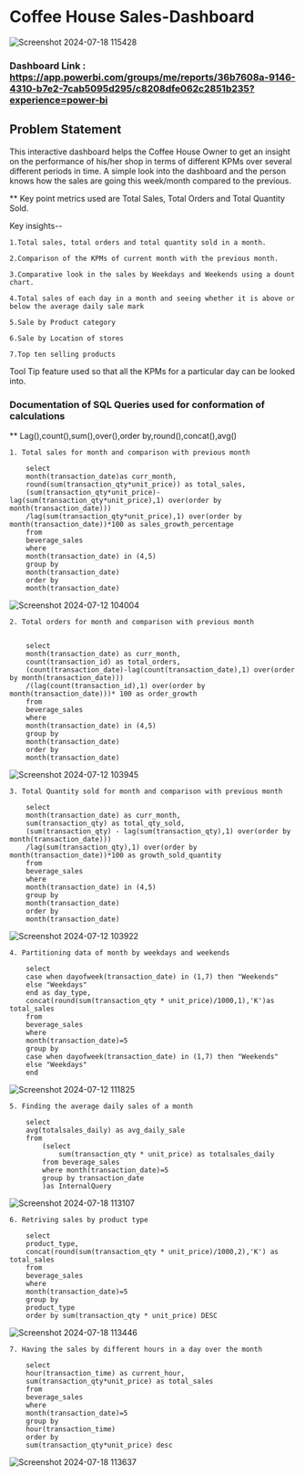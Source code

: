 # Coffee House Sales-Dashboard

![Screenshot 2024-07-18 115428](https://github.com/user-attachments/assets/e92c323b-89f3-4f9d-a8b8-51f26b3df2d3)


### Dashboard Link : https://app.powerbi.com/groups/me/reports/36b7608a-9146-4310-b7e2-7cab5095d295/c8208dfe062c2851b235?experience=power-bi
## Problem Statement

This interactive  dashboard helps the Coffee House Owner to get an insight on the performance of his/her shop in terms of different KPMs over several different periods in time.
A simple look into the dashboard and the person knows how the sales are going this week/month compared to the previous.

** Key point metrics used are Total Sales, Total Orders and Total Quantity Sold.

Key insights--

    1.Total sales, total orders and total quantity sold in a month.

    2.Comparison of the KPMs of current month with the previous month.

    3.Comparative look in the sales by Weekdays and Weekends using a dount chart.

    4.Total sales of each day in a month and seeing whether it is above or below the average daily sale mark

    5.Sale by Product category

    6.Sale by Location of stores

    7.Top ten selling products

Tool Tip feature used so that all the KPMs for a particular day can be looked into.

### Documentation of SQL Queries used for conformation of calculations

** Lag(),count(),sum(),over(),order by,round(),concat(),avg()


    1. Total sales for month and comparison with previous month

        select
        month(transaction_date)as curr_month,
        round(sum(transaction_qty*unit_price)) as total_sales,
        (sum(transaction_qty*unit_price)-lag(sum(transaction_qty*unit_price),1) over(order by month(transaction_date)))
        /lag(sum(transaction_qty*unit_price),1) over(order by month(transaction_date))*100 as sales_growth_percentage
        from
        beverage_sales
        where
        month(transaction_date) in (4,5)
        group by
        month(transaction_date)
        order by
        month(transaction_date)

![Screenshot 2024-07-12 104004](https://github.com/user-attachments/assets/c3ed4fc7-1026-432a-8eef-d5aca9abdf09)




    2. Total orders for month and comparison with previous month


        select
        month(transaction_date) as curr_month,
        count(transaction_id) as total_orders,
        (count(transaction_date)-lag(count(transaction_date),1) over(order by month(transaction_date)))
        /(lag(count(transaction_id),1) over(order by month(transaction_date)))* 100 as order_growth
        from
        beverage_sales
        where
        month(transaction_date) in (4,5)
        group by
        month(transaction_date)
        order by
        month(transaction_date)

![Screenshot 2024-07-12 103945](https://github.com/user-attachments/assets/c7362b66-e889-4233-ba5e-4c00a35facc4)



    3. Total Quantity sold for month and comparison with previous month

        select
        month(transaction_date) as curr_month,
        sum(transaction_qty) as total_qty_sold,
        (sum(transaction_qty) - lag(sum(transaction_qty),1) over(order by month(transaction_date)))
        /lag(sum(transaction_qty),1) over(order by month(transaction_date))*100 as growth_sold_quantity
        from
        beverage_sales
        where
        month(transaction_date) in (4,5)
        group by
        month(transaction_date)
        order by
        month(transaction_date)

![Screenshot 2024-07-12 103922](https://github.com/user-attachments/assets/272baf61-4574-4088-a947-d1647b80f003)


    4. Partitioning data of month by weekdays and weekends

        select
        case when dayofweek(transaction_date) in (1,7) then "Weekends" 
        else "Weekdays"
        end as day_type,
        concat(round(sum(transaction_qty * unit_price)/1000,1),'K')as total_sales
        from 
        beverage_sales
        where
        month(transaction_date)=5
        group by
        case when dayofweek(transaction_date) in (1,7) then "Weekends"
        else "Weekdays"
        end

![Screenshot 2024-07-12 111825](https://github.com/user-attachments/assets/62466389-9ac6-43ce-95e2-999f6aeae20d)



    5. Finding the average daily sales of a month

        select
        avg(totalsales_daily) as avg_daily_sale
        from
            (select
                sum(transaction_qty * unit_price) as totalsales_daily
            from beverage_sales
            where month(transaction_date)=5
            group by transaction_date
            )as InternalQuery

![Screenshot 2024-07-18 113107](https://github.com/user-attachments/assets/9eb90bb2-a6bc-4494-a8be-37edd09532e6)



    6. Retriving sales by product type

        select
        product_type,
        concat(round(sum(transaction_qty * unit_price)/1000,2),'K') as total_sales
        from
        beverage_sales
        where
        month(transaction_date)=5
        group by
        product_type
        order by sum(transaction_qty * unit_price) DESC
![Screenshot 2024-07-18 113446](https://github.com/user-attachments/assets/4f69c2ba-47f9-4c4f-82d9-1b744ded2614)


    7. Having the sales by different hours in a day over the month

        select
        hour(transaction_time) as current_hour,
        sum(transaction_qty*unit_price) as total_sales
        from
        beverage_sales
        where
        month(transaction_date)=5
        group by
        hour(transaction_time)
        order by
        sum(transaction_qty*unit_price) desc

![Screenshot 2024-07-18 113637](https://github.com/user-attachments/assets/944073b2-9bd0-4af9-a474-f238f992db7a)
